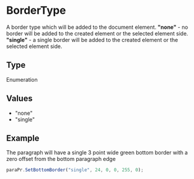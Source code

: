 # BorderType

A border type which will be added to the document element.
**"none"** - no border will be added to the created element or the selected element side.
**"single"** - a single border will be added to the created element or the selected element side.

## Type

Enumeration

## Values

- "none"
- "single"


## Example

The paragraph will have a single 3 point wide green bottom border with a zero offset from the bottom paragraph edge

```javascript editor-docx
paraPr.SetBottomBorder("single", 24, 0, 0, 255, 0);
```
